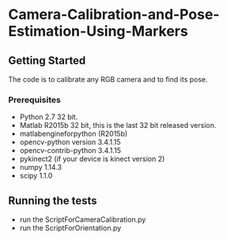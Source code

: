 # Camera-Calibration-and-Pose-Estimation-Using-Markers

## Getting Started
The code is to calibrate any RGB camera and to find its pose. 

### Prerequisites
* Python 2.7 32 bit.
* Matlab R2015b 32 bit, this is the last 32 bit released version.
* matlabengineforpython (R2015b)
* opencv-python version 3.4.1.15
* opencv-contrib-python 3.4.1.15
* pykinect2 (if your device is kinect version 2)
* numpy 1.14.3
* scipy 1.1.0

## Running the tests

* run the ScriptForCameraCalibration.py
* run the ScriptForOrientation.py
